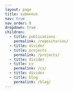```yaml
---
layout: page
title: submenus
nav: true
nav_order: 8
dropdown: true
children:
  - title: publications
    permalink: /repositories/
  - title: divider
  - title: projects
    permalink: /projects/
  - title: divider
  - title: cv
    permalink: /cv/
  - title: divider
  - title: blog
    permalink: /blog/
---
```


